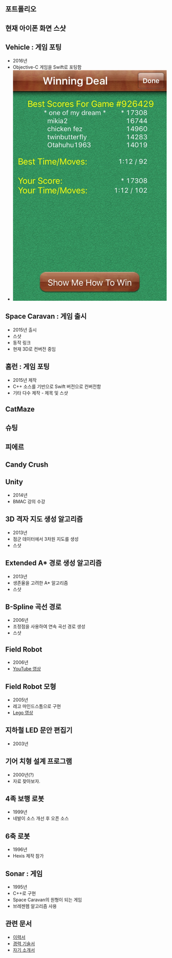 ## 포트폴리오

## 현재 아이폰 화면 스샷



## Vehicle : 게임 포팅

* 2016년
* Objective-C 게임을 Swift로 포팅함
* ![스샷](_assets/thumb_IMG_3441_1024.jpg)


## Space Caravan : 게임 출시

* 2015년 출시
* 스샷
* 동작 링크
* 현재 3D로 컨버전 중임

## 홈런 : 게임 포팅

* 2015년 제작
* C++ 소스를 기반으로 Swift 버전으로 컨버전함
* 기타 다수 제작 - 제목 및 스샷

## CatMaze
## 슈팅
## 피에르
## Candy Crush

## Unity 

* 2014년
* BMAC 강의 수강

## 3D 격자 지도 생성 알고리즘 

* 2013년
* 점군 데이터에서 3차원 지도를 생성
* 스샷

## Extended A* 경로 생성 알고리즘 

* 2013년
* 생존율을 고려한 A* 알고리즘
* 스샷

## B-Spline 곡선 경로

* 2006년
* 조정점을 사용하여 연속 곡선 경로 생성
* 스샷

## Field Robot

* 2006년
* [YouTube 영상](https://www.youtube.com/watch?v=nrXtmwM93FE)

## Field Robot 모형

* 2005년
* 레고 마인드스톰으로 구현
* [Lego 영상](https://www.youtube.com/watch?v=Wq7Q9rYvYxc)

## 지하철 LED 문안 편집기

* 2003년

## 기어 치형 설계 프로그램

* 2000년(?)
* 자료 찾아보자.

## 4족 보행 로봇

* 1999년
* 네발이 소스 개선 후 오픈 소스

## 6축 로봇

* 1996년
* Hexis 제작 참가

## Sonar : 게임

* 1995년 
* C++로 구현
* Space Caravan의 원형이 되는 게임
* 브레젠헴 알고리즘 사용

## 관련 문서

* [이력서](2016-07-12-Resume.md)
* [경력 기술서](2016-07-21-Experience-Statement.md)
* [자기 소개서](2016-07-21-Biographical.md)
